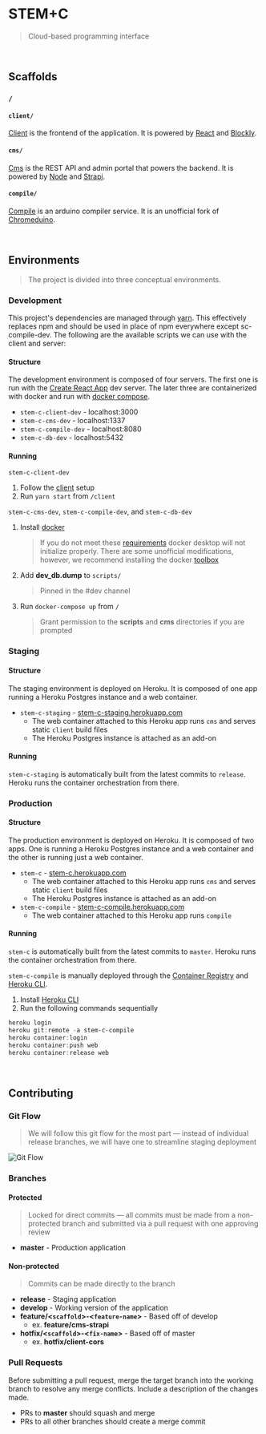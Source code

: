 # STEM+C

> Cloud-based programming interface

<br/>

## Scaffolds

### `/`  

#### `client/` 
[Client](/client#client) is the frontend of the application. It is powered by [React](https://reactjs.org/) and [Blockly](https://developers.google.com/blockly).

#### `cms/`

[Cms](/cms#cms) is the REST API and admin portal that powers the backend. It is powered by [Node](https://nodejs.org/en/) and [Strapi](https://strapi.io/documentation/v3.x/getting-started/introduction.html).

#### `compile/`

  [Compile](/compile#compile) is an arduino compiler service. It is an unofficial fork of [Chromeduino](https://github.com/spaceneedle/Chromeduino).

<br/>

## Environments

> The project is divided into three conceptual environments.

### Development
This project's dependencies are managed through [yarn](https://classic.yarnpkg.com/en/docs/install/#mac-stable). This effectively replaces npm and should be used in place of npm everywhere except sc-compile-dev.
The following are the available scripts we can use with the client and server: 

#### Structure

The development environment is composed of four servers. The first one is run with the [Create React App](https://create-react-app.dev/docs/getting-started/) dev server. The later three are containerized with docker and run with [docker compose](https://docs.docker.com/compose/).

* `stem-c-client-dev` - localhost:3000
* `stem-c-cms-dev` - localhost:1337
* `stem-c-compile-dev` - localhost:8080
* `stem-c-db-dev` - localhost:5432

#### Running

`stem-c-client-dev`

1. Follow the [client](/client#setup) setup
2. Run `yarn start` from `/client`

`stem-c-cms-dev`, `stem-c-compile-dev`, and `stem-c-db-dev`

1. Install [docker](https://docs.docker.com/get-docker/)

   > If you do not meet these [requirements](https://docs.docker.com/toolbox/toolbox_install_windows/) docker desktop will not initialize properly. There are some unofficial modifications, however, we recommend installing the docker [toolbox](https://docs.docker.com/toolbox/toolbox_install_windows/) 

2. Add **dev_db.dump** to `scripts/`

   > Pinned in the #dev channel

3. Run `docker-compose up` from `/`

   > Grant permission to the **scripts** and **cms** directories if you are prompted

### Staging

#### Structure

The staging environment is deployed on Heroku. It is composed of one app running a Heroku Postgres instance and a web container.

* `stem-c-staging` - [stem-c-staging.herokuapp.com](https://stem-c-staging.herokuapp.com/)
  * The web container attached to this Heroku app runs `cms` and serves static `client` build files
  * The Heroku Postgres instance is attached as an add-on

#### Running

`stem-c-staging` is automatically built from the latest commits to `release`. Heroku runs the container orchestration from there.

### Production

#### Structure

The production environment is deployed on Heroku. It is composed of two apps. One is running a Heroku Postgres instance and a web container and the other is running just a web container.

* `stem-c` - [stem-c.herokuapp.com](https://stem-c.herokuapp.com/)
  * The web container attached to this Heroku app runs `cms` and serves static `client` build files
  * The Heroku Postgres instance is attached as an add-on
* `stem-c-compile` - [stem-c-compile.herokuapp.com](https://stem-c-compile.herokuapp.com/)
  * The web container attached to this Heroku app runs `compile`

#### Running

`stem-c` is automatically built from the latest commits to `master`. Heroku runs the container orchestration from there.

`stem-c-compile` is manually deployed through the [Container Registry](https://devcenter.heroku.com/articles/container-registry-and-runtime) and [Heroku CLI](https://devcenter.heroku.com/articles/heroku-cli).

1. Install [Heroku CLI](https://devcenter.heroku.com/articles/heroku-cli)
2. Run the following commands sequentially

```powershell
heroku login
heroku git:remote -a stem-c-compile
heroku container:login
heroku container:push web
heroku container:release web
```

<br/>

## Contributing

### Git Flow 

> We will follow this git flow for the most part — instead of individual release branches, we will have one to streamline staging deployment 

![Git Flow](https://nvie.com/img/git-model@2x.png)

### Branches

#### Protected

> Locked for direct commits — all commits must be made from a non-protected branch and submitted via a pull request with one approving review

- **master** - Production application

#### Non-protected

> Commits can be made directly to the branch

- **release** - Staging application
- **develop** - Working version of the application
- **feature/<`scaffold`>-<`feature-name`>** - Based off of develop
  - ex. **feature/cms-strapi**
- **hotfix/<`scaffold`>-<`fix-name`>** - Based off of master
  - ex. **hotfix/client-cors**

### Pull Requests

Before submitting a pull request, merge the target branch into the working branch to resolve any merge conflicts. Include a description of the changes made.

- PRs to **master** should squash and merge
- PRs to all other branches should create a merge commit

